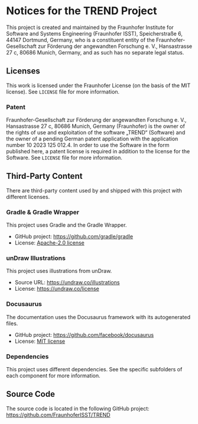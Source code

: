 # Notices for the TREND Project

This project is created and maintained by the Fraunhofer Institute for Software and Systems 
Engineering (Fraunhofer ISST), Speicherstraße 6, 44147 Dortmund, Germany, who is a constituent 
entity of the Fraunhofer-Gesellschaft zur Förderung der angewandten Forschung e. V., 
Hansastrasse 27 c, 80686 Munich, Germany, and as such has no separate legal status.

## Licenses

This work is licensed under the Fraunhofer License (on the basis of the MIT license). See
`LICENSE` file for more information.

### Patent

Fraunhofer-Gesellschaft zur Förderung der angewandten Forschung e. V., Hansastrasse 27 c, 80686 
Munich, Germany (Fraunhofer) is the owner of the rights of use and exploitation of the software 
„TREND“ (Software) and the owner of a pending German patent application with the application 
number 10 2023 125 012.4. In order to use the Software in the form published here, a patent 
license is required in addition to the license for the Software. See `LICENSE` file for more 
information.

## Third-Party Content

There are third-party content used by and shipped with this project with different licenses.

### Gradle & Gradle Wrapper
This project uses Gradle and the Gradle Wrapper.
- GitHub project: https://github.com/gradle/gradle
- License: [Apache-2.0 license](https://github.com/gradle/gradle/blob/8a9cda36b91f1b7f66d0c2c27e5594a210bac8f3/LICENSE)

### unDraw Illustrations
This project uses illustrations from unDraw.
- Source URL: https://undraw.co/illustrations
- License: https://undraw.co/license

### Docusaurus
The documentation uses the Docusaurus framework with its autogenerated files.
- GitHub project: https://github.com/facebook/docusaurus
- License: [MIT license](https://github.com/facebook/docusaurus/blob/6c7f2fde20b2448a1b966dd5f674205c0a08eeba/LICENSE)

### Dependencies
This project uses different dependencies. See the specific subfolders of each component for more
information.

## Source Code

The source code is located in the following GitHub project: https://github.com/FraunhoferISST/TREND
